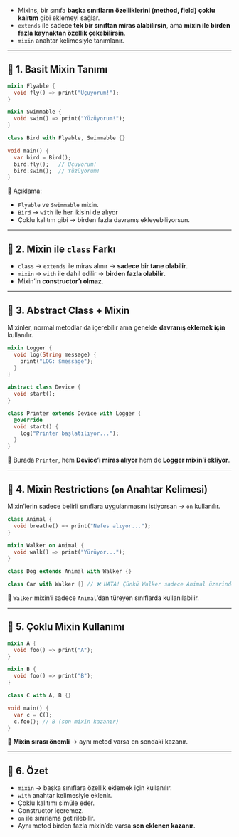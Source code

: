 
- Mixins, bir sınıfa **başka sınıfların özelliklerini (method, field)** **çoklu kalıtım** gibi eklemeyi sağlar.
- `extends` ile sadece **tek bir sınıftan miras alabilirsin**, ama **mixin ile birden fazla kaynaktan özellik çekebilirsin**.
- `mixin` anahtar kelimesiyle tanımlanır.

---

## 🔹 1. Basit Mixin Tanımı

```dart
mixin Flyable {
  void fly() => print("Uçuyorum!");
}

mixin Swimmable {
  void swim() => print("Yüzüyorum!");
}

class Bird with Flyable, Swimmable {}

void main() {
  var bird = Bird();
  bird.fly();   // Uçuyorum!
  bird.swim();  // Yüzüyorum!
}
```

📌 Açıklama:

- `Flyable` ve `Swimmable` mixin.
- `Bird` → `with` ile her ikisini de alıyor
- Çoklu kalıtım gibi → birden fazla davranış ekleyebiliyorsun.

---

## 🔹 2. Mixin ile `class` Farkı

- `class` → `extends` ile miras alınır → **sadece bir tane olabilir**.
- `mixin` → `with` ile dahil edilir → **birden fazla olabilir**.
- Mixin’in **constructor’ı olmaz**.

---

## 🔹 3. Abstract Class + Mixin

Mixinler, normal metodlar da içerebilir ama genelde **davranış eklemek için** kullanılır.

```dart
mixin Logger {
  void log(String message) {
    print("LOG: $message");
  }
}

abstract class Device {
  void start();
}

class Printer extends Device with Logger {
  @override
  void start() {
    log("Printer başlatılıyor...");
  }
}
```

📌 Burada `Printer`, hem **Device’i miras alıyor** hem de **Logger mixin’i ekliyor**.

---

## 🔹 4. Mixin Restrictions (`on` Anahtar Kelimesi)

Mixin’lerin sadece belirli sınıflara uygulanmasını istiyorsan → `on` kullanılır.

```dart
class Animal {
  void breathe() => print("Nefes alıyor...");
}

mixin Walker on Animal {
  void walk() => print("Yürüyor...");
}

class Dog extends Animal with Walker {}

class Car with Walker {} // ❌ HATA! Çünkü Walker sadece Animal üzerinde çalışabilir
```

📌 `Walker` mixin’i sadece `Animal`’dan türeyen sınıflarda kullanılabilir.

---

## 🔹 5. Çoklu Mixin Kullanımı

```dart
mixin A {
  void foo() => print("A");
}

mixin B {
  void foo() => print("B");
}

class C with A, B {}

void main() {
  var c = C();
  c.foo(); // B (son mixin kazanır)
}
```

📌 **Mixin sırası önemli** → aynı metod varsa en sondaki kazanır.

---

## 🔹 6. Özet

- `mixin` → başka sınıflara özellik eklemek için kullanılır.
- `with` anahtar kelimesiyle eklenir.
- Çoklu kalıtımı simüle eder.
- Constructor içeremez.
- `on` ile sınırlama getirilebilir.
- Aynı metod birden fazla mixin’de varsa **son eklenen kazanır**.


